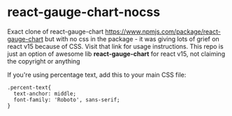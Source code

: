 # react-gauge-chart-nocss
Exact clone of react-gauge-chart https://www.npmjs.com/package/react-gauge-chart but with no css in the package - it was giving lots of grief on react v15 because of CSS. Visit that link for usage instructions. This repo is just an option of awesome lib **react-gauge-chart** for react v15, not claiming the copyright or anything

If you're using percentage text, add this to your main CSS file:
```
.percent-text{
  text-anchor: middle;
  font-family: 'Roboto', sans-serif;
}
```

